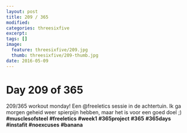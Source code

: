 ```yaml
---
layout: post
title: 209 / 365
modified:
categories: threesixfive
excerpt:
tags: []
image:
  feature: threesixfive/209.jpg
  thumb: threesixfive/209-thumb.jpg
date: 2016-05-09
---
```


# Day 209 of 365

209/365 workout monday! Een @freeletics sessie in de achtertuin. Ik ga morgen geheid weer spierpijn hebben, maar het is voor een goed doel ;) **\#musclesofsteel** **\#freeletics** **\#week1** **\#365project** **\#365** **\#365days** **\#instafit** **\#noexcuses** **\#banana**
